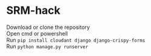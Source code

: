 # SRM-hack
Download or clone the repository <br />
Open cmd or powershell <br />
Run `pip install cloudant django django-crispy-forms ` <br />
Run `python manage.py runserver`
